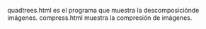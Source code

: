 quadtrees.html es el programa que muestra la descomposiciónde imágenes.
compress.html muestra la compresión de imágenes. 
